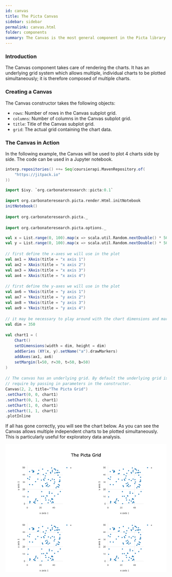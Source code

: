 ```yaml
---
id: canvas
title: The Picta Canvas
sidebar: sidebar
permalink: canvas.html
folder: components
summary: The Canvas is the most general component in the Picta library
---
```


### Introduction

The Canvas component takes care of rendering the charts. It has an underlying grid system which allows multiple, individual charts to be plotted simultaneously; it is therefore composed of multiple charts.

### Creating a Canvas

The Canvas constructor takes the following objects:

 * ```rows```: Number of rows in the Canvas subplot grid.
 * ```columns```: Number of columns in the Canvas subplot grid.
 * ```title```: Title of the Canvas subplot grid.
 * ```grid```: The actual grid containing the chart data.

### The Canvas in Action

In the following example, the Canvas will be used to plot 4 charts side by side. The code can be used in a Jupyter notebook.

```scala
interp.repositories() ++= Seq(coursierapi.MavenRepository.of(
    "https://jitpack.io"
))
```

```scala
import $ivy. `org.carbonateresearch::picta:0.1`

import org.carbonateresearch.picta.render.Html.initNotebook
initNotebook()

import org.carbonateresearch.picta._

import org.carbonateresearch.picta.options._
```


```scala
val x = List.range(0, 100).map(x => scala.util.Random.nextDouble() * 50)
val y = List.range(0, 100).map(x => scala.util.Random.nextDouble() * 50)

// first define the x-axes we will use in the plot
val ax1 = XAxis(title = "x axis 1")
val ax2 = XAxis(title = "x axis 2")
val ax3 = XAxis(title = "x axis 3")
val ax4 = XAxis(title = "x axis 4")

// first define the y-axes we will use in the plot
val ax6 = YAxis(title = "y axis 1")
val ax7 = YAxis(title = "y axis 2")
val ax8 = YAxis(title = "y axis 3")
val ax9 = YAxis(title = "y axis 4")

// it may be necessary to play around with the chart dimensions and margin  in order to ensure a good fit on screen.
val dim = 350

val chart1 = (
    Chart()
    setDimensions(width = dim, height = dim)
    addSeries (XY(x, y).setName("a").drawMarkers)
    addAxes(ax1, ax6)
    setMargin(l=50, r=30, t=50, b=50)
)

// The canvas has an underlying grid. By default the underlying grid is 1x1, but we can pass in the dimensions we 
// require by passing in parameters in the constructor.
Canvas(2, 2, title="The Picta Grid")
.setChart(0, 0, chart1)
.setChart(0, 1, chart1)
.setChart(1, 0, chart1)
.setChart(1, 1, chart1)
.plotInline
```

If all has gone correctly, you will see the chart below. As you can see the Canvas allows multiple independent charts to be plotted simultaneously. This is particularly useful for exploratory data analysis.

![canvas](images/components/canvas/canvas.png)